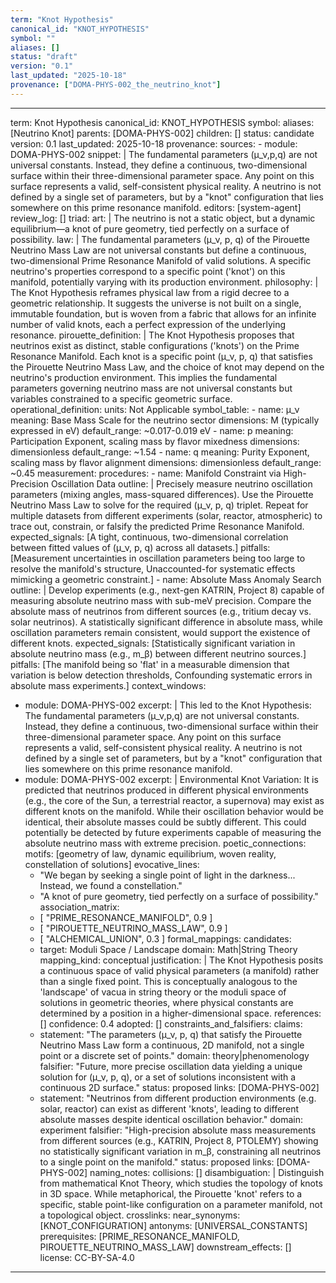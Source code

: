 ```yaml
---
term: "Knot Hypothesis"
canonical_id: "KNOT_HYPOTHESIS"
symbol: ""
aliases: []
status: "draft"
version: "0.1"
last_updated: "2025-10-18"
provenance: ["DOMA-PHYS-002_the_neutrino_knot"]
---
```


---
term: Knot Hypothesis
canonical_id: KNOT_HYPOTHESIS
symbol: 
aliases: [Neutrino Knot]
parents: [DOMA-PHYS-002]
children: []
status: candidate
version: 0.1
last_updated: 2025-10-18
provenance:
  sources:
    - module: DOMA-PHYS-002
      snippet: |
        The fundamental parameters (μ_ν,p,q) are not universal constants. Instead, they define a continuous, two-dimensional surface within their three-dimensional parameter space. Any point on this surface represents a valid, self-consistent physical reality. A neutrino is not defined by a single set of parameters, but by a "knot" configuration that lies somewhere on this prime resonance manifold.
  editors: [system-agent]
  review_log: []
triad:
  art: |
    The neutrino is not a static object, but a dynamic equilibrium—a knot of pure geometry, tied perfectly on a surface of possibility.
  law: |
    The fundamental parameters (μ_ν, p, q) of the Pirouette Neutrino Mass Law are not universal constants but define a continuous, two-dimensional Prime Resonance Manifold of valid solutions. A specific neutrino's properties correspond to a specific point ('knot') on this manifold, potentially varying with its production environment.
  philosophy: |
    The Knot Hypothesis reframes physical law from a rigid decree to a geometric relationship. It suggests the universe is not built on a single, immutable foundation, but is woven from a fabric that allows for an infinite number of valid knots, each a perfect expression of the underlying resonance.
pirouette_definition: |
  The Knot Hypothesis proposes that neutrinos exist as distinct, stable configurations ('knots') on the Prime Resonance Manifold. Each knot is a specific point (μ_ν, p, q) that satisfies the Pirouette Neutrino Mass Law, and the choice of knot may depend on the neutrino's production environment. This implies the fundamental parameters governing neutrino mass are not universal constants but variables constrained to a specific geometric surface.
operational_definition:
  units: Not Applicable
  symbol_table:
    - name: μ_ν
      meaning: Base Mass Scale for the neutrino sector
      dimensions: M (typically expressed in eV)
      default_range: ~0.017-0.019 eV
    - name: p
      meaning: Participation Exponent, scaling mass by flavor mixedness
      dimensions: dimensionless
      default_range: ~1.54
    - name: q
      meaning: Purity Exponent, scaling mass by flavor alignment
      dimensions: dimensionless
      default_range: ~0.45
  measurement:
    procedures:
      - name: Manifold Constraint via High-Precision Oscillation Data
        outline: |
          Precisely measure neutrino oscillation parameters (mixing angles, mass-squared differences). Use the Pirouette Neutrino Mass Law to solve for the required (μ_ν, p, q) triplet. Repeat for multiple datasets from different experiments (solar, reactor, atmospheric) to trace out, constrain, or falsify the predicted Prime Resonance Manifold.
        expected_signals: [A tight, continuous, two-dimensional correlation between fitted values of (μ_ν, p, q) across all datasets.]
        pitfalls: [Measurement uncertainties in oscillation parameters being too large to resolve the manifold's structure, Unaccounted-for systematic effects mimicking a geometric constraint.]
      - name: Absolute Mass Anomaly Search
        outline: |
          Develop experiments (e.g., next-gen KATRIN, Project 8) capable of measuring absolute neutrino mass with sub-meV precision. Compare the absolute mass of neutrinos from different sources (e.g., tritium decay vs. solar neutrinos). A statistically significant difference in absolute mass, while oscillation parameters remain consistent, would support the existence of different knots.
        expected_signals: [Statistically significant variation in absolute neutrino mass (e.g., m_β) between different neutrino sources.]
        pitfalls: [The manifold being so 'flat' in a measurable dimension that variation is below detection thresholds, Confounding systematic errors in absolute mass experiments.]
context_windows:
  - module: DOMA-PHYS-002
    excerpt: |
      This led to the Knot Hypothesis: The fundamental parameters (μ_ν,p,q) are not universal constants. Instead, they define a continuous, two-dimensional surface within their three-dimensional parameter space. Any point on this surface represents a valid, self-consistent physical reality. A neutrino is not defined by a single set of parameters, but by a "knot" configuration that lies somewhere on this prime resonance manifold.
  - module: DOMA-PHYS-002
    excerpt: |
      Environmental Knot Variation: It is predicted that neutrinos produced in different physical environments (e.g., the core of the Sun, a terrestrial reactor, a supernova) may exist as different knots on the manifold. While their oscillation behavior would be identical, their absolute masses could be subtly different. This could potentially be detected by future experiments capable of measuring the absolute neutrino mass with extreme precision.
poetic_connections:
  motifs: [geometry of law, dynamic equilibrium, woven reality, constellation of solutions]
  evocative_lines:
    - "We began by seeking a single point of light in the darkness... Instead, we found a constellation."
    - "A knot of pure geometry, tied perfectly on a surface of possibility."
  association_matrix:
    - [ "PRIME_RESONANCE_MANIFOLD", 0.9 ]
    - [ "PIROUETTE_NEUTRINO_MASS_LAW", 0.9 ]
    - [ "ALCHEMICAL_UNION", 0.3 ]
formal_mappings:
  candidates:
    - target: Moduli Space / Landscape
      domain: Math|String Theory
      mapping_kind: conceptual
      justification: |
        The Knot Hypothesis posits a continuous space of valid physical parameters (a manifold) rather than a single fixed point. This is conceptually analogous to the 'landscape' of vacua in string theory or the moduli space of solutions in geometric theories, where physical constants are determined by a position in a higher-dimensional space.
      references: []
      confidence: 0.4
  adopted: []
constraints_and_falsifiers:
  claims:
    - statement: "The parameters (μ_ν, p, q) that satisfy the Pirouette Neutrino Mass Law form a continuous, 2D manifold, not a single point or a discrete set of points."
      domain: theory|phenomenology
      falsifier: "Future, more precise oscillation data yielding a unique solution for (μ_ν, p, q), or a set of solutions inconsistent with a continuous 2D surface."
      status: proposed
      links: [DOMA-PHYS-002]
    - statement: "Neutrinos from different production environments (e.g. solar, reactor) can exist as different 'knots', leading to different absolute masses despite identical oscillation behavior."
      domain: experiment
      falsifier: "High-precision absolute mass measurements from different sources (e.g., KATRIN, Project 8, PTOLEMY) showing no statistically significant variation in m_β, constraining all neutrinos to a single point on the manifold."
      status: proposed
      links: [DOMA-PHYS-002]
naming_notes:
  collisions: []
  disambiguation: |
    Distinguish from mathematical Knot Theory, which studies the topology of knots in 3D space. While metaphorical, the Pirouette 'knot' refers to a specific, stable point-like configuration on a parameter manifold, not a topological object.
crosslinks:
  near_synonyms: [KNOT_CONFIGURATION]
  antonyms: [UNIVERSAL_CONSTANTS]
  prerequisites: [PRIME_RESONANCE_MANIFOLD, PIROUETTE_NEUTRINO_MASS_LAW]
  downstream_effects: []
license: CC-BY-SA-4.0
---